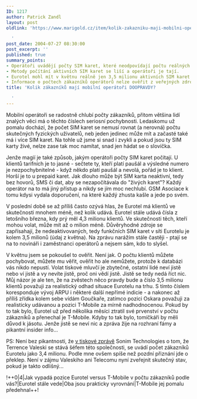 ```yaml
---
ID: 1217
author: Patrick Zandl
layout: post
oldlink: 'https://www.marigold.cz/item/kolik-zakazniku-maji-mobilni-operatori-doopravdy

  '
post_date: 2004-07-27 08:30:00
post_excerpt: ''
published: true
summary_points:
- Operátoři uvádějí počty SIM karet, které neodpovídají počtu reálných uživatelů.
- Metody počítání aktivních SIM karet se liší a operátoři je tají.
- Eurotel mohl mít v květnu reálně jen 3,5 milionu aktivních SIM karet.
- Informace o počtech zákazníků operátorů nelze ověřit z veřejných zdrojů.
title: 'Kolik zákazníků mají mobilní operátoři DOOPRAVDY?

  '
---
```


<p>
Mobilní operátoři se radostně chlubí počty zákazníků, přitom většina lidí znalých věci má o těchto číslech seriosní pochybnosti. Ledaskomu už pomalu dochází, že počet SIM karet se nemusí rovnat (a nerovná) počtu skutečných fyzických uživatelů, neb jeden jedinec může mít a začasté také má i více SIM karet. Na tohle už jsme si snad i zvykli a pokud jsou ty SIM karty živé, nelze zase tak moc namítat, snad jen hádat se o slovíčka. </p>
<p>
Jenže magií je také způsob, jakým operátoři počty SIM karet počítají. U klientů tarifních je to jasné - sečtete ty, kteří platí paušál a výsledné numero je nezpochybnitelné - když někdo platí paušál a nevolá, pořád je to klient. Horší je to u prepaid karet. Jak dlouho může být SIM karta neaktivní, tedy bez hovorů, SMS či dat, aby se nezapočítávala do "živých karet"? Každý operátor na to má jiný přístup a nikdy se jím moc nechlubí. GSM Asociace k tomu kdysi vydala doporučení, na které každý zhusta kašle a jede po svém. </p>
<p>
V poslední době se až příliš často ozývá hlas, že Eurotel má klientů ve skutečnosti mnohem méně, než kolik udává. Eurotel stále udává čísla z letošního března, kdy prý měl 4,3 milionu klientů. Ve skutečnosti těch, kteří mohou volat, může mít až o milion méně. Důvěryhodné zdroje se zapřísahají, že nedeaktivovaných, tedy funkčních SIM karet v síti Eurotelu je kolem 3,5 milionů (údaj z května). Na zprávu narážím stále častěji - ptají se na to novináři i zaměstnanci operátorů a nejsem sám, kdo to slyšel. </p>
<p>
V květnu jsem se pokoušel to ověřit. Není jak. O počtu klientů můžete pochybovat, můžete mu věřit, ověřit ho ale nemůžete, protože k databázi vás nikdo nepustí. Volat tiskové mluvčí je zbytečné, ostatní lidé neví jistě nebo ví jistě a vy nevíte jistě, proč oni vědí jistě. Jistě se tedy nedá říct nic. Můj názor je ale ten, že na zvěstech něco pravdy bude a číslo 3,5 milionu klientů považuji za realistický odhad situace Eurotelu na trhu. S tímto číslem koresponduje vývoj ARPU i některé další nepřímé indicie - a nakonec až příliš zřídka kolem sebe vídám Goučkaře, zatímco pozici Oskara považuji za realisticky udávanou a pozici T-Mobile za mírně nadhodnocenou. Pokud by to tak bylo, Eurotel už před několika měsíci ztratil své prvenství v počtu zákazníků a přenechal je T-Mobile. Kdyby to tak bylo, tomíčkáři by měli důvod k jásotu. Jenže jistě se neví nic a zpráva žije na rozhraní fámy a pikantní insider info...</p>
<p>
PS: Není bez pikantnosti, že <a href="http://www.sonimtech.com/prdocs/pr072604.htm">v tiskové zprávě</a> Sonim Technologies o tom, že Terrence Valeski se stává šéfem této společnosti, se uvádí počet zákazníků Eurotelu jako 3,4 milionu. Podle mne ovšem spíše než pozdní přiznání jde o překlep. Není v zájmu Valeskiho ani Telecomu nyní zveřejnit skutečný stav, pokud je takto odlišný...</p>
<p>
!++0|4|Jak vypadá pozice Eurotel versus T-Mobile v počtu zákazníků podle vás?|Eurotel stále vede|Oba jsou prakticky vyrovnáni|T-Mobile jej pomalu předehnal++!</p>